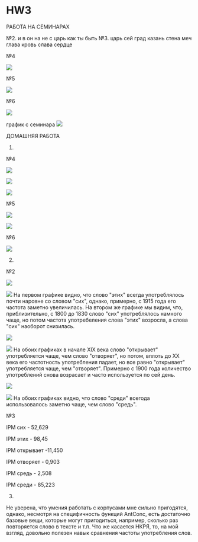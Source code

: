 # HW3

РАБОТА НА СЕМИНАРАХ

№2. и
в
он
на
не
с
царь
как
ты
быть
№3. царь
сей
град
казань
стена
меч
глава
кровь
слава
сердце

№4

![](concordance.PNG)

№5

![](frequency.PNG)

№6

![](collocate.PNG)



график с семинара
![](shedule.PNG)



ДОМАШНЯЯ РАБОТА

1)

№4

![](concordance1.PNG)

![](concordance2.PNG)

![](concordance3.PNG)

№5

![](n-grames.PNG)

![](concordance4.PNG)

№6

![](collocate1.PNG)

2)

№2

![](ngram1.PNG)

![](ngram1.1.PNG)
На первом графике видно, что слово "этих" всегда употреблялось почти наровне со словом "сих", однако, примерно, с 1915 года его частота заметно увеличилась. На втором же графике мы видим, что, приблизительно, с 1800 до 1830 слово "сих" употреблялось намного чаще, но  потом частота употребеления слова "этих" возросла, а слова "сих" наоборот снизилась. 

![](ngram2.PNG)

![](ngram2.2.PNG)
На обоих графиках в начале XIX века слово "открывает" употребляется чаще, чем слово "отворяет", но потом, вплоть до XX века его частотность употребления падает, но все равно "открывает"  употребляется чаще, чем "отворяет". Примерно с 1900 года количество употреблений снова возрасает и часто используется по сей день. 

![](ngram3.PNG)

![](ngram3.3.PNG)
На обоих графиках видно, что слово "среди" всегода использовалось заметно чаще, чем слово "средь".

№3

IPM сих - 52,629

IPM этих - 98,45

IPM открывает -11,450 

IPM отворяет - 0,903

IPM средь - 2,508 

IPM среди - 85,223

3) 
Не уверена, что умения работать с корпусами мне сильно пригодятся, однако, несмотря на специфичность функций AntConc, есть достаточно базовые вещи, которые могут пригодиться, например, сколько раз повторяется слово в тексте и т.п. Что же касается НКРЯ, то, на мой взгляд, довольно полезен навык сравнения частоты употребления слов.





